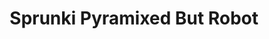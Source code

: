 ---
slug: sprunki-pyramixed-but-robot
title: Sprunki Pyramixed But Robot
description: "Sprunki Pyramixed But Robot is an exciting online game. Play for free directly in your browser!"
icon: /images/popular_mods/Sprunki Pyramixed But Robot.png
url: https://wowtbc.net/sprunkin/pyramix-but-robot/index.html
previewImage: /images/popular_mods/Sprunki Pyramixed But Robot.png
type: popular mods

# SEO配置
seo:
  title: "Sprunki Pyramixed But Robot - Play Free Online Game | Fun Browser Games"
  description: "Sprunki Pyramixed But Robot - Play this fun online game for free in your browser. No download required!"
  ogImage: "/images/popular_mods/Sprunki Pyramixed But Robot.png"
  keywords: "sprunki-pyramixed-but-robot, online game, browser game, free game, popular mods game, play online"

videoUrls:
  - https://www.youtube.com/embed/example1
  - https://www.youtube.com/embed/example2

whyPlay:
  title: "Why Play Sprunki Pyramixed But Robot?"
  items:
    - "Immersive Gameplay: Sprunki Pyramixed But Robot offers an engaging and immersive gaming experience that will keep you entertained for hours"
    - "Challenging Levels: Test your skills with increasingly difficult challenges and obstacles"
    - "Beautiful Graphics: Enjoy stunning visuals and smooth animations that bring the game world to life"
    - "Regular Updates: New content and features are added regularly to keep the game fresh and exciting"
    - "Free to Play: Experience all the fun without spending a penny"
    - "Community Features: Connect with other players, share strategies, and compete for high scores"
    - "Cross-Platform: Play on any device with a web browser, no downloads required"

features:
  title: "Key Features of Sprunki Pyramixed But Robot"
  image: "/images/popular_mods/Sprunki Pyramixed But Robot.png"
  items:
    - "Intuitive Controls: Easy to learn controls make Sprunki Pyramixed But Robot accessible for players of all skill levels"
    - "Multiple Game Modes: Enjoy various gameplay options that provide different challenges and experiences"
    - "Character Customization: Personalize your gaming experience with unique characters and items"
    - "Achievement System: Complete special tasks to earn rewards and recognition"
    - "Leaderboards: Compete with players worldwide and see who can achieve the highest scores"

characteristics:
  title: "Game Characteristics"
  image: "/images/popular_mods/Sprunki Pyramixed But Robot.png"
  items:
    - "Genre: Popular mods game with elements of strategy and skill"
    - "Difficulty: Suitable for both casual gamers and those seeking a challenge"
    - "Play Time: Quick sessions or extended gameplay, depending on your preference"
    - "Art Style: Vibrant and engaging visuals that enhance the gaming experience"
    - "Sound Design: Immersive audio that complements the gameplay perfectly"

info: "Sprunki Pyramixed But Robot is an exciting online game that offers players a unique and engaging gaming experience. With its intuitive controls, stunning visuals, and challenging gameplay, Sprunki Pyramixed But Robot provides hours of entertainment for players of all ages and skill levels. Whether you're looking for a quick gaming session during a break or an extended play session, Sprunki Pyramixed But Robot delivers an immersive experience that will keep you coming back for more. The game features multiple levels of increasing difficulty, ensuring that players are constantly challenged as they progress. With regular updates adding new content and features, Sprunki Pyramixed But Robot remains fresh and exciting, providing endless entertainment options for its growing community of players."

howToPlayIntro: "Welcome to Sprunki Pyramixed But Robot! This guide will walk you through the basics and help you master the game. Whether you're a beginner or looking to improve your skills, these tips and instructions will enhance your gaming experience."

howToPlaySteps:
  - title: "Getting Started"
    description: "Begin your Sprunki Pyramixed But Robot adventure by familiarizing yourself with the controls. Use your keyboard or mouse to navigate through the game interface. The tutorial will guide you through the basic mechanics and help you understand the objectives."
  - title: "Understanding the Objectives"
    description: "In Sprunki Pyramixed But Robot, your main goal is to progress through levels by completing specific objectives. Each level presents unique challenges that require different strategies and approaches."
  - title: "Mastering the Controls"
    description: "Practice using the controls to improve your precision and reaction time. Sprunki Pyramixed But Robot requires quick reflexes and strategic thinking to overcome obstacles and defeat opponents."
  - title: "Utilizing Power-ups"
    description: "Collect power-ups throughout the game to enhance your abilities and overcome difficult challenges. Each power-up offers unique advantages that can be crucial for success."
  - title: "Developing Strategies"
    description: "As you progress in Sprunki Pyramixed But Robot, develop effective strategies for different scenarios. Analyze patterns, anticipate challenges, and adapt your approach to maximize your performance."

faq:
  title: "Frequently Asked Questions about Sprunki Pyramixed But Robot"
  items:
    - question: "Is Sprunki Pyramixed But Robot free to play?"
      answer: "Yes, Sprunki Pyramixed But Robot is completely free to play directly in your web browser. No downloads or purchases are required to enjoy the full game experience."
    - question: "Can I play Sprunki Pyramixed But Robot on mobile devices?"
      answer: "Yes, Sprunki Pyramixed But Robot is optimized for both desktop and mobile play. You can enjoy the game on any device with a web browser and internet connection."
    - question: "Are there any in-game purchases?"
      answer: "While Sprunki Pyramixed But Robot is free to play, there may be optional in-game purchases available for cosmetic items or additional features that don't affect core gameplay."
    - question: "How often is Sprunki Pyramixed But Robot updated?"
      answer: "The developers regularly update Sprunki Pyramixed But Robot with new content, features, and improvements based on player feedback and game performance."
    - question: "Can I play Sprunki Pyramixed But Robot offline?"
      answer: "Currently, Sprunki Pyramixed But Robot requires an internet connection to play as it's a browser-based online game."
    - question: "Is Sprunki Pyramixed But Robot suitable for children?"
      answer: "Yes, Sprunki Pyramixed But Robot is designed to be family-friendly and suitable for players of all ages."
    - question: "How do I report bugs or issues?"
      answer: "If you encounter any problems while playing Sprunki Pyramixed But Robot, you can report them through the game's support page or contact the developers directly through their website."
    - question: "Still Have Questions?"
      answer: "If you have additional questions about Sprunki Pyramixed But Robot that aren't covered in this FAQ, please visit our support center or contact our customer service team for assistance."
---